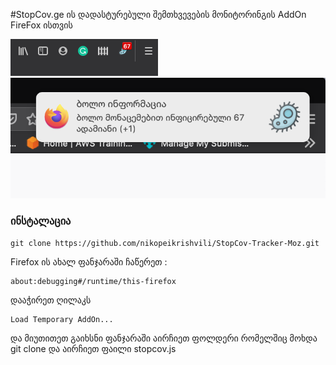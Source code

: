 #StopCov.ge ის დადასტურებული შემთხვევების მონიტორინგის AddOn FireFox ისთვის

![Image description](images/count.png)
![Image description](images/notification.png)

### ინსტალაცია



```
git clone https://github.com/nikopeikrishvili/StopCov-Tracker-Moz.git
```

Firefox ის ახალ ფანჯარაში ჩაწერეთ :
```
about:debugging#/runtime/this-firefox
```

დააჭირეთ ღილაკს 
```
Load Temporary AddOn...
```

და მიუთითეთ გაიხსნი ფანჯარაში აირჩიეთ ფოლდერი რომელშიც მოხდა git clone და აირჩიეთ ფაილი stopcov.js


